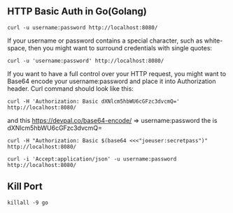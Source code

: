 ## HTTP Basic Auth in Go(Golang)

```
curl -u username:password http://localhost:8080/
```

If your username or password contains a special character, such as white-space, then you might want to surround credentials with single quotes:

```
curl -u 'username:password' http://localhost:8080/
```

If you want to have a full control over your HTTP request, you might want to Base64 encode your username:password and place it into Authorization header.
Curl command should look like this:

```
curl -H 'Authorization: Basic dXNlcm5hbWU6cGFzc3dvcmQ=' http://localhost:8080/
```
and this https://devpal.co/base64-encode/ => username:password the is dXNlcm5hbWU6cGFzc3dvcmQ=


```
curl -H "Authorization: Basic $(base64 <<<"joeuser:secretpass")" http://localhost:8080/
```

```
curl -i 'Accept:application/json' -u username:password http://localhost:8080/
```


## Kill Port

```
killall -9 go
```